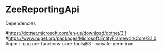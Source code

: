 # ZeeReportingApi

Dependencies


#https://dotnet.microsoft.com/en-us/download/dotnet/3.1
#https://www.nuget.org/packages/Microsoft.EntityFrameworkCore/3.1.0
#npm i -g azure-functions-core-tools@3 --unsafe-perm true

